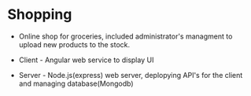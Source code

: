# Shopping

* Online shop for groceries, included administrator's managment to upload new products to the stock.

* Client - Angular web service to display UI

* Server - Node.js(express) web server, deplopying API's for the client and managing database(Mongodb)
